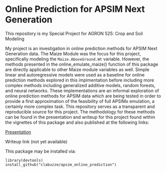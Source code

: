 # Online Prediction for APSIM Next Generation
This repository is my Special Project for AGRON 525: Crop and Soil Modeling

My project is an investigation in online prediction methods for APSIM Next Generation data. The Maize Module was the focus for this project, specifically modeling the `Maize.AboveGround.Wt` variable. However, the methods presented in the online_emulate_maize() function of this package are directly applicable to other Maize module variables as well. Simple linear and autoregressive models were used as a baseline for online prediction methods explored in this implmentation before including more complex methods including generalized additive models, random forests, and neural networks. These implementations are an informal exploration of online prediction methods for APSIM data which are being tested in order to provide a first approximation of the feasibility of full APSIMx emulation, a certainly more complex task. This repository serves as a transparent and reproducible source for this project. The methodology for these methods can be found in the presentation and writeup for this project found within the vignettes of this package and also published at the following links:

[Presentation](http://rpubs.com/clabuzze/apsimo)

Writeup link (not yet available)

This package may be installed via:

```{r}
library(devtools)
install_github("clabuzze/apsim_online_prediction")
```